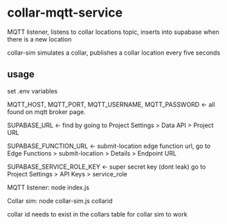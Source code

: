 # collar-mqtt-service

MQTT listener, listens to collar locations topic, inserts into supabase when there is a new location

collar-sim simulates a collar, publishes a collar location every five seconds

## usage

set .env variables

MQTT_HOST, MQTT_PORT, MQTT_USERNAME, MQTT_PASSWORD <- all found on mqtt broker page.

SUPABASE_URL <- find by going to Project Settings > Data API > Project URL

SUPABASE_FUNCTION_URL <- submit-location edge function url, go to Edge Functions > submit-location > Details > Endpoint URL

SUPABASE_SERVICE_ROLE_KEY <- super secret key (dont leak) go to Project Settings > API Keys > service_role

MQTT listener: node index.js

Collar sim: node collar-sim.js collarid

collar id needs to exist in the collars table for collar sim to work
